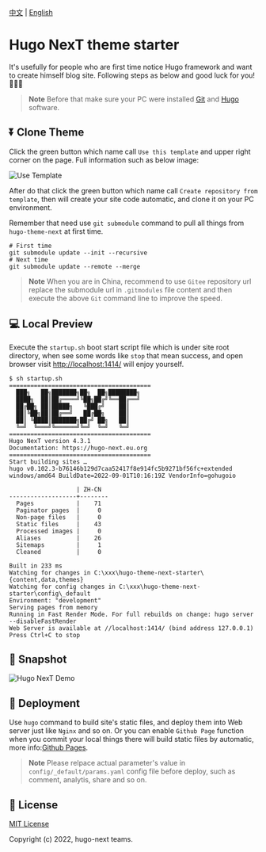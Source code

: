 [中文](https://github.com/hugo-next/hugo-theme-next-starter/blob/main/README.zh.md) | [English](#)

# Hugo NexT theme starter

It's usefully for people who are first time notice Hugo framework and want to create himself blog site. Following steps as below and good luck for you! :tada::tada::tada:

> **Note**
> Before that make sure your PC were installed [Git](https://git-scm.com/downloads) and [Hugo](https://github.com/gohugoio/hugo/releases/) software.

## ⏬ Clone Theme

Click the green button which name call `Use this template` and upper right corner on the page. Full information such as below image:

![Use Template](https://imgs.lisenhui.cn/hugo-next/use-hugo-next-starter.png)

After do that click the green button which name call `Create repository from template`, then will create your site code automatic, and clone it on your PC environment.

Remember that need use `git submodule` command to pull all things from `hugo-theme-next` at first time.

```
# First time
git submodule update --init --recursive
# Next time
git submodule update --remote --merge
```

> **Note**
> When you are in China, recommend to use `Gitee` repository url replace the submodule url in `.gitmodules` file content and then execute the above `Git` command line to improve the speed.

## 💻 Local Preview

Execute the `startup.sh` boot start script file which is under site root directory, when see some words like `stop` that mean success, and open browser visit
 [http://localhost:1414/](http://localhost:1414/) will enjoy yourself.

```shell
$ sh startup.sh
========================================
  ███╗   ██╗███████╗██╗  ██╗████████╗
  ████╗  ██║██╔════╝╚██╗██╔╝╚══██╔══╝
  ██╔██╗ ██║█████╗   ╚███╔╝    ██║
  ██║╚██╗██║██╔══╝   ██╔██╗    ██║
  ██║ ╚████║███████╗██╔╝ ██╗   ██║
  ╚═╝  ╚═══╝╚══════╝╚═╝  ╚═╝   ╚═╝
========================================
Hugo NexT version 4.3.1
Documentation: https://hugo-next.eu.org
========================================
Start building sites …
hugo v0.102.3-b76146b129d7caa52417f8e914fc5b9271bf56fc+extended windows/amd64 BuildDate=2022-09-01T10:16:19Z VendorInfo=gohugoio

                   | ZH-CN
-------------------+--------
  Pages            |    71
  Paginator pages  |     0
  Non-page files   |     0
  Static files     |    43
  Processed images |     0
  Aliases          |    26
  Sitemaps         |     1
  Cleaned          |     0

Built in 233 ms
Watching for changes in C:\xxx\hugo-theme-next-starter\{content,data,themes}
Watching for config changes in C:\xxx\hugo-theme-next-starter\config\_default
Environment: "development"
Serving pages from memory
Running in Fast Render Mode. For full rebuilds on change: hugo server --disableFastRender
Web Server is available at //localhost:1414/ (bind address 127.0.0.1)
Press Ctrl+C to stop
```

## 🎨 Snapshot

![Hugo NexT Demo](https://imgs.lisenhui.cn/hugo-next/hugo-next-demo.png)

## 🎉 Deployment

Use `hugo` command to build site's static files, and deploy them into Web server just like `Nginx` and so on. Or you can enable `Github Page` function when you commit your local things there will build static files by automatic, more info:[Github Pages](https://pages.github.com/).


> **Note**
> Please relpace actual parameter's value in `config/_default/params.yaml` config file before deploy, such as comment, analytis, share and so on.

## 📜 License

[MIT License](LICENSE)

Copyright (c) 2022, hugo-next teams.
